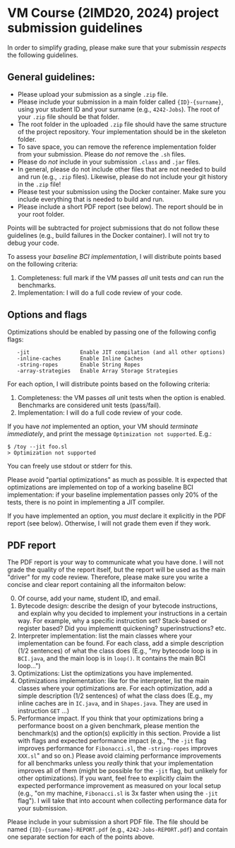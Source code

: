 # VM Course (2IMD20, 2024) project submission guidelines

In order to simplify grading, please make sure that your submissin _respects_ the following guidelines.

## General guidelines:

* Please upload your submission as a single `.zip` file.
* Please include your submission in a main folder called `{ID}-{surname}`, using your student ID and your surname (e.g., `4242-Jobs`). The root of your `.zip` file should be that folder.
* The root folder in the uploaded `.zip` file should have the same structure of the project repository. Your implementation should be in the skeleton folder.
* To save space, you can remove the reference implementation folder from your submission. Please do _not_ remove the `.sh` files.
* Please do _not_ include in your submission `.class` and `.jar` files. 
* In general, please do not include other files that are not needed to build and run (e.g., `.zip` files). Likewise, please do not include your git history in the `.zip` file!
* Please test your submission using the Docker container. Make sure you include everything that is needed to build and run.
* Please include a short PDF report (see below). The report should be in your root folder.

Points will be subtracted for project submissions that do not follow these guidelines (e.g., build failures in the Docker container). I will not try to debug your code.

To assess your _baseline BCI implementation_, I will distribute points based on the following criteria:
1. Completeness: full mark if the VM passes _all_ unit tests _and_ can run the benchmarks. 
2. Implementation: I will do a full code review of your code.

## Options and flags

Optimizations should be enabled by passing one of the following config flags:
```
   -jit                Enable JIT compilation (and all other options)
   -inline-caches      Enable Inline Caches
   -string-ropes       Enable String Ropes
   -array-strategies   Enable Array Storage Strategies
```

For each option, I will distribute points based on the following criteria:
1. Completeness: the VM passes _all_ unit tests when the option is enabled. Benchmarks are considered unit tests (pass/fail).
2. Implementation: I will do a full code review of your code.

If you have _not_ implemented an option, your VM should _terminate immediately_, and print the message `Optimization not supported`. E.g.:
```
$ /toy --jit foo.sl
> Optimization not supported
```
You can freely use stdout or stderr for this.

Please avoid "partial optimizations" as much as possible. It is expected that optimizations are implemented on top of a working baseline BCI implementation: if your baseline implementation passes only 20% of the tests, there is no point in implementing a JIT compiler.

If you have implemented an option, you _must_ declare it explicitly in the PDF report (see below). Otherwise, I will not grade them even if they work.

## PDF report

The PDF report is your way to communicate what you have done. I will not grade the quality of the report itself, but the report will be used as the main "driver" for my code review. Therefore, please make sure you write a concise and clear report containing all the informaiton below:

0. Of course, add your name, student ID, and email.
1. Bytecode design: describe the design of your bytecode instructions, and explain why you decided to implement your instructions in a certain way. For example, why a specific instruction set? Stack-based or register based? Did you implementt quickening? superinstructions? etc.
2. Interpreter implementation: list the main classes where your implementation can be found. For each class, add a simple description (1/2 sentences) of what the class does (E.g., "my bytecode loop is in `BCI.java`, and the main loop is in `loop()`. It contains the main BCI loop...")
3. Optimizations: List the optimizations you have implemented.
4. Optimizations implementation: like for the interpreter, list the main classes where your optimizations are. For each optimization, add a simple description (1/2 sentences) of what the class does (E.g., my inline caches are in `IC.java`, and in `Shapes.java`. They are used in instruction `GET` ...)
5. Performance impact. If you think that your optimizations bring a performance boost on a given benchmark, please mention the benchmark(s) and the option(s) explicitly in this section. Provide a list with flags and expected performance impact (e.g., "the `-jit` flag improves performance for `Fibonacci.sl`, the `-string-ropes` improves `XXX.sl`" and so on.) Please avoid claiming performance improvements for all benchmarks unless you _really_ think that your implementation improves all of them (might be possible for the `-jit` flag, but unlikely for other optimizations). If you want, feel free to explicitly claim the expected performance improvement as measured on your local setup (e.g., "on my machine, `Fibonacci.sl` is 3x faster when using the `-jit` flag"). I will take that into account when collecting performance data for your submission.

Please include in your submission a short PDF file. The file should be named `{ID}-{surname}-REPORT.pdf` (e.g., `4242-Jobs-REPORT.pdf`) and contain one separate section for each of the points above.
